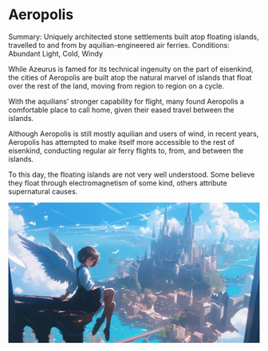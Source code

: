# Aeropolis

Summary: Uniquely architected stone settlements built atop floating islands, travelled to and from by aquilian-engineered air ferries.
Conditions: Abundant Light, Cold, Windy

While Azeurus is famed for its technical ingenuity on the part of eisenkind, the cities of Aeropolis are built atop the natural marvel of islands that float over the rest of the land, moving from region to region on a cycle.

With the aquilians’ stronger capability for flight, many found Aeropolis a comfortable place to call home, given their eased travel between the islands.

Although Aeropolis is still mostly aquilian and users of wind, in recent years, Aeropolis has attempted to make itself more accessible to the rest of eisenkind, conducting regular air ferry flights to, from, and between the islands.

To this day, the floating islands are not very well understood. Some believe they float through electromagnetism of some kind, others attribute supernatural causes.

![Untitled](Aeropolis/Untitled.png)